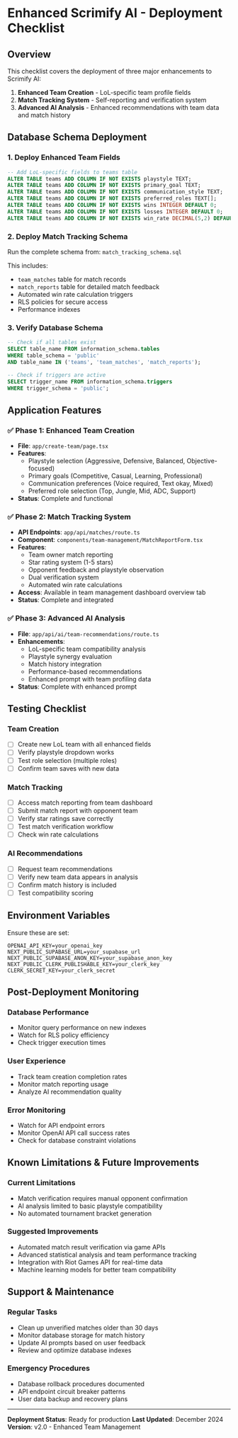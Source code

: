 # Enhanced Scrimify AI - Deployment Checklist

## Overview
This checklist covers the deployment of three major enhancements to Scrimify AI:
1. **Enhanced Team Creation** - LoL-specific team profile fields
2. **Match Tracking System** - Self-reporting and verification system  
3. **Advanced AI Analysis** - Enhanced recommendations with team data and match history

## Database Schema Deployment

### 1. Deploy Enhanced Team Fields
```sql
-- Add LoL-specific fields to teams table
ALTER TABLE teams ADD COLUMN IF NOT EXISTS playstyle TEXT;
ALTER TABLE teams ADD COLUMN IF NOT EXISTS primary_goal TEXT;
ALTER TABLE teams ADD COLUMN IF NOT EXISTS communication_style TEXT;
ALTER TABLE teams ADD COLUMN IF NOT EXISTS preferred_roles TEXT[];
ALTER TABLE teams ADD COLUMN IF NOT EXISTS wins INTEGER DEFAULT 0;
ALTER TABLE teams ADD COLUMN IF NOT EXISTS losses INTEGER DEFAULT 0;
ALTER TABLE teams ADD COLUMN IF NOT EXISTS win_rate DECIMAL(5,2) DEFAULT 0;
```

### 2. Deploy Match Tracking Schema
Run the complete schema from: `match_tracking_schema.sql`

This includes:
- `team_matches` table for match records
- `match_reports` table for detailed match feedback
- Automated win rate calculation triggers
- RLS policies for secure access
- Performance indexes

### 3. Verify Database Schema
```sql
-- Check if all tables exist
SELECT table_name FROM information_schema.tables 
WHERE table_schema = 'public' 
AND table_name IN ('teams', 'team_matches', 'match_reports');

-- Check if triggers are active
SELECT trigger_name FROM information_schema.triggers 
WHERE trigger_schema = 'public';
```

## Application Features

### ✅ Phase 1: Enhanced Team Creation
- **File**: `app/create-team/page.tsx`
- **Features**: 
  - Playstyle selection (Aggressive, Defensive, Balanced, Objective-focused)
  - Primary goals (Competitive, Casual, Learning, Professional)
  - Communication preferences (Voice required, Text okay, Mixed)
  - Preferred role selection (Top, Jungle, Mid, ADC, Support)
- **Status**: Complete and functional

### ✅ Phase 2: Match Tracking System
- **API Endpoints**: `app/api/matches/route.ts`
- **Component**: `components/team-management/MatchReportForm.tsx`
- **Features**:
  - Team owner match reporting
  - Star rating system (1-5 stars)
  - Opponent feedback and playstyle observation
  - Dual verification system
  - Automated win rate calculations
- **Access**: Available in team management dashboard overview tab
- **Status**: Complete and integrated

### ✅ Phase 3: Advanced AI Analysis
- **File**: `app/api/ai/team-recommendations/route.ts`
- **Enhancements**:
  - LoL-specific team compatibility analysis
  - Playstyle synergy evaluation
  - Match history integration
  - Performance-based recommendations
  - Enhanced prompt with team profiling data
- **Status**: Complete with enhanced prompt

## Testing Checklist

### Team Creation
- [ ] Create new LoL team with all enhanced fields
- [ ] Verify playstyle dropdown works
- [ ] Test role selection (multiple roles)
- [ ] Confirm team saves with new data

### Match Tracking
- [ ] Access match reporting from team dashboard
- [ ] Submit match report with opponent team
- [ ] Verify star ratings save correctly
- [ ] Test match verification workflow
- [ ] Check win rate calculations

### AI Recommendations
- [ ] Request team recommendations
- [ ] Verify new team data appears in analysis
- [ ] Confirm match history is included
- [ ] Test compatibility scoring

## Environment Variables
Ensure these are set:
```env
OPENAI_API_KEY=your_openai_key
NEXT_PUBLIC_SUPABASE_URL=your_supabase_url
NEXT_PUBLIC_SUPABASE_ANON_KEY=your_supabase_anon_key
NEXT_PUBLIC_CLERK_PUBLISHABLE_KEY=your_clerk_key
CLERK_SECRET_KEY=your_clerk_secret
```

## Post-Deployment Monitoring

### Database Performance
- Monitor query performance on new indexes
- Watch for RLS policy efficiency
- Check trigger execution times

### User Experience
- Track team creation completion rates
- Monitor match reporting usage
- Analyze AI recommendation quality

### Error Monitoring
- Watch for API endpoint errors
- Monitor OpenAI API call success rates
- Check for database constraint violations

## Known Limitations & Future Improvements

### Current Limitations
- Match verification requires manual opponent confirmation
- AI analysis limited to basic playstyle compatibility
- No automated tournament bracket generation

### Suggested Improvements
- Automated match result verification via game APIs
- Advanced statistical analysis and team performance tracking
- Integration with Riot Games API for real-time data
- Machine learning models for better team compatibility

## Support & Maintenance

### Regular Tasks
- Clean up unverified matches older than 30 days
- Monitor database storage for match history
- Update AI prompts based on user feedback
- Review and optimize database indexes

### Emergency Procedures
- Database rollback procedures documented
- API endpoint circuit breaker patterns
- User data backup and recovery plans

---
**Deployment Status**: Ready for production
**Last Updated**: December 2024
**Version**: v2.0 - Enhanced Team Management

